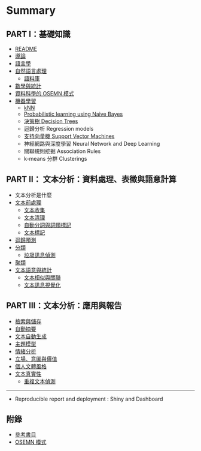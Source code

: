 # Summary

## PART I：基礎知識
* [README](README.md)
* [導論](introductionmd.md)
* [語言學](linguistic_fundamentals.md)
* [自然語言處理](nlp.md)
    * [語料庫](corpus.md)
* [數學與統計](math_fundamentals.md)
* [資料科學的 OSEMN 模式](osemn-模式.md)
* [機器學習](machine_learning.md)
    * [kNN](knn.md)
    * [Probabilistic learning using Naive Bayes ](bayesian_network.md)
    * [決策樹 Decision Trees](決策樹-decision-trees.md)
    * 迴歸分析 Regression models
    * [支持向量機 Support Vector Machines](支持向量機-support-vector-machines.md)
    * 神經網路與深度學習 Neural Network and Deep Learning
    * 關聯規則挖掘 Association Rules
    * k-means 分群 Clusterings

## PART II： 文本分析：資料處理、表徵與語意計算
* 文本分析是什麼
* [文本前處理](text_preprocessing.md)
    * [文本收集](text_collection.md)
    * [文本清理](cleaning.md)
    * [自動分詞與詞類標記](cws_pos.md)
    * [文本標記](text_annotation.md)
* [迴歸預測](regression.md)
* [分類](text_classification.md)
    * [垃圾訊息偵測](spam.md)
* [聚類](text-clustering.md)
* [文本語意與統計](text_semantics.md)
    * [文本相似與關聯](similarity_association.md)
    * [文本訊息視覺化](visualization.md)

## PART III：文本分析：應用與報告
* [檢索與儲存](text_retrieval_storage.md)
* [自動摘要](text_summarization.md)
* [文本自動生成](text_generator.md)
* [主題模型](topic-modeling.md)
* [情緒分析](sentiment_analysis.md)
* [立場、意圖與價值](stance-detection.md)
* [個人文體風格](stylometrics.md)
* [文本真實性](authenticity.md)
    * [重複文本偵測](textreuse_md.md)

-----
* Reproducible report and deployment : Shiny and Dashboard

## 附錄
* [參考書目](references.md)
* [OSEMN 模式](osemn-模式.md)

